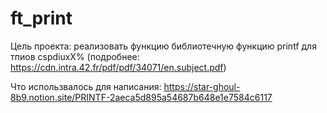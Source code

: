 # ft_print
Цель проекта: реализовать функцию библиотечную функцию printf для тпиов cspdiuxX% (подробнее: https://cdn.intra.42.fr/pdf/pdf/34071/en.subject.pdf)

Что использвалось для написания: https://star-ghoul-8b9.notion.site/PRINTF-2aeca5d895a54687b648e1e7584c6117
